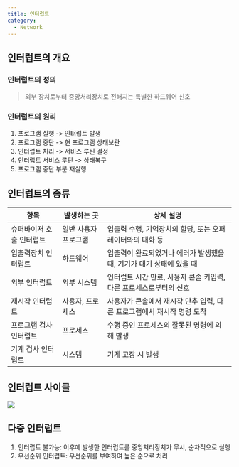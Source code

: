 ```yaml
---
title: 인터럽트
category:
  - Network
---
```


## 인터럽트의 개요
### 인터럽트의 정의
> 외부 장치로부터 중앙처리장치로 전해지는 특별한 하드웨어 신호

### 인터럽트의 원리
1. 프로그램 실행 -> 인터럽트 발생
1. 프로그램 중단 -> 현 프로그램 상태보관
1. 인터럽트 처리 -> 서비스 루틴 결정
1. 인터럽트 서비스 루틴 -> 상태복구
1. 프로그램 중단 부분 재실행

## 인터럽트의 종류

|항목|발생하는 곳|상세 설명|
|---|--------|-------|
|슈퍼바이저 호출 인터럽트|일반 사용자 프로그램|입출력 수행, 기억장치의 할당, 또는 오퍼레이터와의 대화 등 |
|입출력장치 인터럽트|하드웨어|입출력이 완료되었거나 에러가 발생했을 때, 기기가 대기 상태에 있을 때 |
|외부 인터럽트|외부 시스템|인터럽트 시간 만료, 사용자 콘솔 키입력, 다른 프로세스로부터의 신호 |
|재시작 인터럽트|사용자, 프로세스|사용자가 콘솔에서 재시작 단추 입력, 다른 프로그램에서 재시작 명령 도착 |
|프로그램 검사 인터럽트|프로세스|수행 중인 프로세스의 잘못된 명령에 의해 발생 |
|기계 검사 인터럽트|시스템|기계 고장 시 발생 |

## 인터럽트 사이클
![](http://cfile21.uf.tistory.com/image/230B3B3F52C9329109D49F)

## 다중 인터럽트
1. 인터럽트 불가능: 이후에 발생한 인터럽트를 중앙처리장치가 무시, 순차적으로 실행
1. 우선순위 인터럽트: 우선순위를 부여하여 높은 순으로 처리
